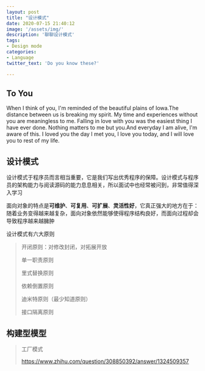 ```yaml
---
layout: post
title: "设计模式"
date: 2020-07-15 21:40:12
image: '/assets/img/'
description: '聊聊设计模式'
tags:
- Design mode
categories:
- Language 
twitter_text: 'Do you know these?'

---
```


## To You

When I think of you, I'm reminded of the beautiful plains of Iowa.The distance between us is breaking my spirit. My time and experiences without you are meaningless to me. Falling in love with you was the easiest thing I have ever done. Nothing matters to me but you.And everyday I am alive, I'm aware of this. I loved you the day I met you, I love you today, and I will love you to rest of my life.

## 设计模式

设计模式于程序员而言相当重要，它是我们写出优秀程序的保障。设计模式与程序员的架构能力与阅读源码的能力息息相关，所以面试中也经常被问到，非常值得深入学习

面向对象的特点是**可维护**、**可复用**、**可扩展**、**灵活性好**，它真正强大的地方在于：随着业务变得越来越复杂，面向对象依然能够使得程序结构良好，而面向过程却会导致程序越来越臃肿

设计模式有六大原则

> 开闭原则：对修改封闭，对拓展开放
>
> 单一职责原则
>
> 里式替换原则
>
> 依赖倒置原则
>
> 迪米特原则（最少知道原则）
>
> 接口隔离原则

## 构建型模型

> 工厂模式
>
> https://www.zhihu.com/question/308850392/answer/1324509357